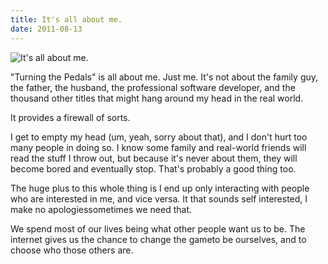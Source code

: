 ```yaml
---
title: It's all about me.
date: 2011-08-13
---
```


![It's all about me.](https://source.unsplash.com/9ZQzrLWV52M/1600x900)

"Turning the Pedals" is all about me. Just me. It's not about the family guy, the father, the husband, the professional software developer, and the thousand other titles that might hang around my head in the real world.

It provides a firewall of sorts.

I get to empty my head (um, yeah, sorry about that), and I don't hurt too many people in doing so. I know some family and real-world friends will read the stuff I throw out, but because it's never about them, they will become bored and eventually stop. That's probably a good thing too.

The huge plus to this whole thing is I end up only interacting with people who are interested in me, and vice versa. It that sounds self interested, I make no apologiessometimes we need that.

We spend most of our lives being what other people want us to be. The internet gives us the chance to change the gameto be ourselves, and to choose who those others are.